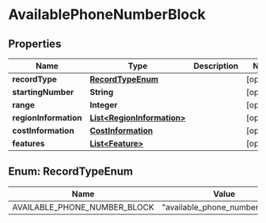 

# AvailablePhoneNumberBlock

## Properties

Name | Type | Description | Notes
------------ | ------------- | ------------- | -------------
**recordType** | [**RecordTypeEnum**](#RecordTypeEnum) |  |  [optional]
**startingNumber** | **String** |  |  [optional]
**range** | **Integer** |  |  [optional]
**regionInformation** | [**List&lt;RegionInformation&gt;**](RegionInformation.md) |  |  [optional]
**costInformation** | [**CostInformation**](CostInformation.md) |  |  [optional]
**features** | [**List&lt;Feature&gt;**](Feature.md) |  |  [optional]



## Enum: RecordTypeEnum

Name | Value
---- | -----
AVAILABLE_PHONE_NUMBER_BLOCK | &quot;available_phone_number_block&quot;



